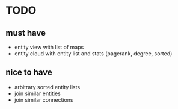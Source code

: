 TODO
====

must have
---------

- entity view with list of maps
- entity cloud with entity list and stats (pagerank, degree, sorted)

nice to have
------------

- arbitrary sorted entity lists
- join similar entities
- join similar connections
